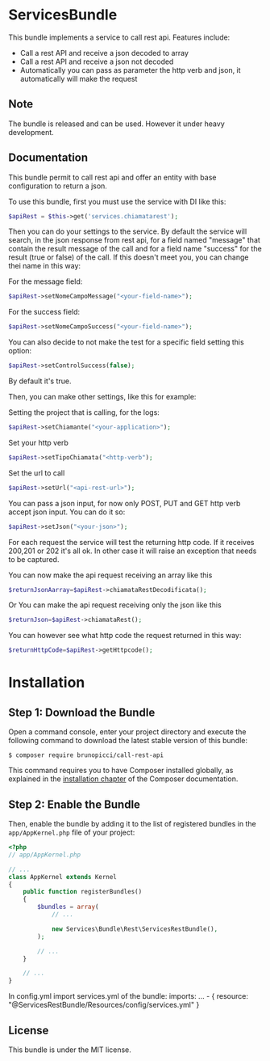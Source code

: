 ServicesBundle
=============

This bundle implements a service to call rest api. Features include:
 - Call a rest API and receive a json decoded to array
 - Call a rest API and receive a json not decoded
 - Automatically you can pass as parameter the http verb and json, it automatically will make the request

Note
----

The bundle is released and can be used. However it under heavy development.

Documentation
-------------

This bundle permit to call rest api and offer an entity with base configuration to return a json.

To use this bundle, first you must use the service with DI like this:

```php
$apiRest = $this->get('services.chiamatarest');
```

Then you can do your settings to the service. 
By default the service will search, in the json response from rest api, for a field named "message" that contain the result message of the call and for a field name "success" for the result (true or false) of the call.
If this doesn't meet you, you can change thei name in this way:

For the message field:
```php
$apiRest->setNomeCampoMessage("<your-field-name>");
```

For the success field:
```php
$apiRest->setNomeCampoSuccess("<your-field-name>");
```

You can also decide to not make the test for a specific field setting this option:
```php
$apiRest->setControlSuccess(false);
```
By default it's true.

Then, you can make other settings, like this for example:

Setting the project that is calling, for the logs:
```php
$apiRest->setChiamante("<your-application>");
```

Set your http verb
```php
$apiRest->setTipoChiamata("<http-verb");
```

Set the url to call
```php
$apiRest->setUrl("<api-rest-url>");
```

You can pass a json input, for now only POST, PUT and GET http verb accept json input. You can do it so:
```php
$apiRest->setJson("<your-json>");
```

For each request the service will test the returning http code. If it receives 200,201 or 202 it's all ok.
In other case it will raise an exception that needs to be captured.

You can now make the api request receiving an array like this
```php
$returnJsonAarray=$apiRest->chiamataRestDecodificata();
```

Or You can make the api request receiving only the json like this
```php
$returnJson=$apiRest->chiamataRest();
```

You can however see what http code the request returned in this way:
```php
$returnHttpCode=$apiRest->getHttpcode();
```


Installation
============

Step 1: Download the Bundle
---------------------------

Open a command console, enter your project directory and execute the
following command to download the latest stable version of this bundle:

```console
$ composer require brunopicci/call-rest-api
```

This command requires you to have Composer installed globally, as explained
in the [installation chapter](https://getcomposer.org/doc/00-intro.md)
of the Composer documentation.

Step 2: Enable the Bundle
-------------------------

Then, enable the bundle by adding it to the list of registered bundles
in the `app/AppKernel.php` file of your project:

```php
<?php
// app/AppKernel.php

// ...
class AppKernel extends Kernel
{
    public function registerBundles()
    {
        $bundles = array(
            // ...

            new Services\Bundle\Rest\ServicesRestBundle(),
        );

        // ...
    }

    // ...
}
```

In config.yml import services.yml of the bundle:
imports:
    ...
    - { resource: "@ServicesRestBundle/Resources/config/services.yml" }


License
-------

This bundle is under the MIT license.
